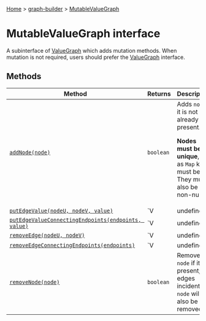 [Home](./index) &gt; [graph-builder](./graph-builder.md) &gt; [MutableValueGraph](./graph-builder.mutablevaluegraph.md)

# MutableValueGraph interface

A subinterface of [ValueGraph](./graph-builder.valuegraph.md) which adds mutation methods. When mutation is not required, users should prefer the [ValueGraph](./graph-builder.valuegraph.md) interface.

## Methods

|  Method | Returns | Description |
|  --- | --- | --- |
|  [`addNode(node)`](./graph-builder.mutablevaluegraph.addnode.md) | `boolean` | Adds `node` if it is not already present.<p/><p><b>Nodes must be unique</b>, just as `Map` keys must be. They must also be non-null. |
|  [`putEdgeValue(nodeU, nodeV, value)`](./graph-builder.mutablevaluegraph.putedgevalue.md) | `V | undefined` | Adds an edge connecting `nodeU` to `nodeV` if one is not already present, and sets a value for that edge to `value` (overwriting the existing value, if any).<p/><p>If the graph is directed, the resultant edge will be directed; otherwise, it will be undirected.<p/><p>Values do not have to be unique. However, values must be non-null.<p/><p>If `nodeU` and `nodeV` are not already present in this graph, this method will silently addNode `nodeU` and `nodeV` to the graph. |
|  [`putEdgeValueConnectingEndpoints(endpoints, value)`](./graph-builder.mutablevaluegraph.putedgevalueconnectingendpoints.md) | `V | undefined` | Adds an edge connecting `endpoints` if one is not already present, and sets a value for that edge to `value` (overwriting the existing value, if any).<p/><p>If the graph is directed, the resultant edge will be directed; otherwise, it will be undirected.<p/><p>If this graph is directed, `endpoints` must be ordered.<p/><p>Values do not have to be unique. However, values must be non-null.<p/><p>If either or both endpoints are not already present in this graph, this method will silently addNode each missing endpoint to the graph. |
|  [`removeEdge(nodeU, nodeV)`](./graph-builder.mutablevaluegraph.removeedge.md) | `V | undefined` | Removes the edge connecting `nodeU` to `nodeV`<!-- -->, if it is present. |
|  [`removeEdgeConnectingEndpoints(endpoints)`](./graph-builder.mutablevaluegraph.removeedgeconnectingendpoints.md) | `V | undefined` | Removes the edge connecting `endpoints`<!-- -->, if it is present.<p/><p>If this graph is directed, `endpoints` must be ordered. |
|  [`removeNode(node)`](./graph-builder.mutablevaluegraph.removenode.md) | `boolean` | Removes `node` if it is present; all edges incident to `node` will also be removed. |


